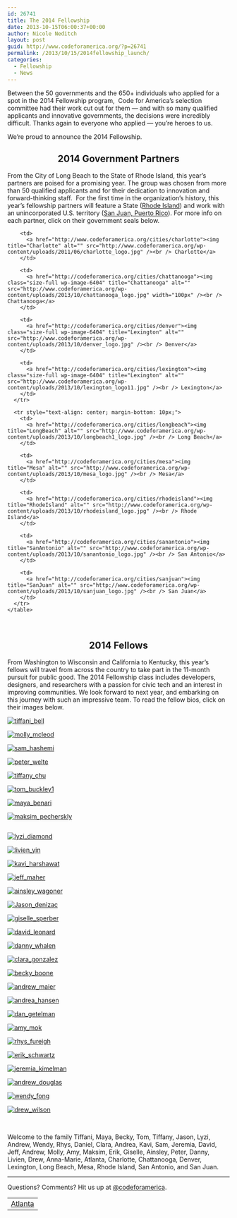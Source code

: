 ```yaml
---
id: 26741
title: The 2014 Fellowship
date: 2013-10-15T06:00:37+00:00
author: Nicole Neditch
layout: post
guid: http://www.codeforamerica.org/?p=26741
permalink: /2013/10/15/2014fellowship_launch/
categories:
  - Fellowship
  - News
---
```

Between the 50 governments and the 650+ individuals who applied for a spot in the 2014 Fellowship program,  Code for America&#8217;s selection committee had their work cut out for them — and with so many qualified applicants and innovative governments, the decisions were incredibly difficult. Thanks again to everyone who applied — you&#8217;re heroes to us.

We&#8217;re proud to announce the 2014 Fellowship.

<h2 style="text-align: center;">
  2014 Government Partners
</h2>

From the City of Long Beach to the State of Rhode Island, this year&#8217;s partners are poised for a promising year. The group was chosen from more than 50 qualified applicants and for their dedication to innovation and forward-thinking staff.  For the first time in the organization&#8217;s history, this year&#8217;s fellowship partners will feature a State ([Rhode Island](http://codeforamerica.org/cities/rhodeisland)) and work with an unincorporated U.S. territory ([San Juan, Puerto Rico](http//codeforamerica.org/cities/puertorico)). For more info on each partner, click on their government seals below.

<div id="alumnicities">
  <div id="alumnicities">
    <table style="text-align: center;" cellpadding="10">
      <tr style="text-align: center; margin-bottom: 10px;">
        <td>
          <a href="http://codeforamerica.org/cities/atlanta"><img class="citylogo" title="Atlanta" alt="" src="http://www.codeforamerica.org/wp-content/uploads/2011/06/atlanta_logo.jpg" /><br /> Atlanta</a>
        </td>
        
        <td>
          <a href="http://www.codeforamerica.org/cities/charlotte"><img title="Charlotte" alt="" src="http://www.codeforamerica.org/wp-content/uploads/2011/06/charlotte_logo.jpg" /><br /> Charlotte</a>
        </td>
        
        <td>
          <a href="http://codeforamerica.org/cities/chattanooga"><img class="size-full wp-image-6404" title="Chattanooga" alt="" src="http://www.codeforamerica.org/wp-content/uploads/2013/10/chattanooga_logo.jpg" width="100px" /><br /> Chattanooga</a>
        </td>
        
        <td>
          <a href="http://codeforamerica.org/cities/denver"><img class="size-full wp-image-6404" title="Lexington" alt="" src="http://www.codeforamerica.org/wp-content/uploads/2013/10/denver_logo.jpg" /><br /> Denver</a>
        </td>
        
        <td>
          <a href="http://codeforamerica.org/cities/lexington"><img class="size-full wp-image-6404" title="Lexington" alt="" src="http://www.codeforamerica.org/wp-content/uploads/2013/10/lexington_logo11.jpg" /><br /> Lexington</a>
        </td>
      </tr>
      
      <tr style="text-align: center; margin-bottom: 10px;">
        <td>
          <a href="http://codeforamerica.org/cities/longbeach"><img title="LongBeach" alt="" src="http://www.codeforamerica.org/wp-content/uploads/2013/10/longbeach1_logo.jpg" /><br /> Long Beach</a>
        </td>
        
        <td>
          <a href="http://codeforamerica.org/cities/mesa"><img title="Mesa" alt="" src="http://www.codeforamerica.org/wp-content/uploads/2013/10/mesa_logo.jpg" /><br /> Mesa</a>
        </td>
        
        <td>
          <a href="http://codeforamerica.org/cities/rhodeisland"><img title="RhodeIsland" alt="" src="http://www.codeforamerica.org/wp-content/uploads/2013/10/rhodeisland_logo.jpg" /><br /> Rhode Island</a>
        </td>
        
        <td>
          <a href="http://codeforamerica.org/cities/sanantonio"><img title="SanAntonio" alt="" src="http://www.codeforamerica.org/wp-content/uploads/2013/10/sanantonio_logo.jpg" /><br /> San Antonio</a>
        </td>
        
        <td>
          <a href="http://codeforamerica.org/cities/sanjuan"><img title="SanJuan" alt="" src="http://www.codeforamerica.org/wp-content/uploads/2013/10/sanjuan_logo.jpg" /><br /> San Juan</a>
        </td>
      </tr>
    </table>
  </div>
  
  <p>
    &nbsp;
  </p>
  
  <h2 style="text-align: center;">
    2014 Fellows
  </h2>
  
  <p>
    From Washington to Wisconsin and California to Kentucky, this year&#8217;s fellows will travel from across the country to take part in the 11-month pursuit for public good. The 2014 Fellowship class includes developers, designers, and researchers with a passion for civic tech and an interest in improving communities. We look forward to next year, and embarking on this journey with such an impressive team. To read the fellow bios, click on their images below.
  </p>
  
  <p>
    <a href="http://www.codeforamerica.org/fellows/2014-fellows/#bell"><img class="alignleft size-full wp-image-26825" alt="tiffani_bell" src="http://www.codeforamerica.org/wp-content/uploads/2013/10/tiffani_bell.jpg" /></a>
  </p>
  
  <p>
    <a href="http://www.codeforamerica.org/fellows/2014-fellows/#mcleod"><img class="alignleft size-full wp-image-26822" alt="molly_mcleod" src="http://www.codeforamerica.org/wp-content/uploads/2013/10/molly_mcleod.jpg" /></a>
  </p>
  
  <p>
    <a href="http://www.codeforamerica.org/fellows/2014-fellows/#hashemi"><img class="alignleft size-full wp-image-26824" alt="sam_hashemi" src="http://www.codeforamerica.org/wp-content/uploads/2013/10/sam_hashemi.jpg" /></a>
  </p>
  
  <p>
    <a href="http://www.codeforamerica.org/fellows/2014-fellows/#welte"><img class="alignleft size-full wp-image-26823" alt="peter_welte" src="http://www.codeforamerica.org/wp-content/uploads/2013/10/peter_welte.jpg" /></a>
  </p>
  
  <p>
    <a href="http://www.codeforamerica.org/fellows/2014-fellows/#chu"><img class="alignleft size-full wp-image-26826" alt="tiffany_chu" src="http://www.codeforamerica.org/wp-content/uploads/2013/10/tiffany_chu.jpg" /></a>
  </p>
  
  <p>
    <a href="http://www.codeforamerica.org/fellows/2014-fellows/#buckley"><img class="alignleft size-full wp-image-26953" alt="tom_buckley1" src="http://www.codeforamerica.org/wp-content/uploads/2013/10/tom_buckley1.jpg" /></a>
  </p>
  
  <p>
    <a href="http://www.codeforamerica.org/fellows/2014-fellows/#benari"><img class="alignleft size-full wp-image-26821" alt="maya_benari" src="http://www.codeforamerica.org/wp-content/uploads/2013/10/maya_benari.jpg" /></a>
  </p>
  
  <p>
    <a href="http://www.codeforamerica.org/fellows/2014-fellows/#/#pecherskiy"><img class="alignleft size-full wp-image-26820" alt="maksim_pecherskly" src="http://www.codeforamerica.org/wp-content/uploads/2013/10/maksim_pecherskly.png" /></a>
  </p>
  
  <p>
    <a href="http://www.codeforamerica.org/fellows/2014-fellows/#wilson"><img class="alignleft size-full alt=" alt="" src="http://www.codeforamerica.org/wp-content/uploads/2013/10/annemarie_panalilo.jpg" /></a>
  </p>
  
  <p>
    <a href="http://www.codeforamerica.org/fellows/2014-fellows/#diamond"><img class="alignleft size-full wp-image-26819" alt="lyzi_diamond" src="http://www.codeforamerica.org/wp-content/uploads/2013/10/lyzi_diamond.jpg" /></a>
  </p>
  
  <p>
    <a href="http://www.codeforamerica.org/fellows/2014-fellows/#yin"><img class="alignleft size-full wp-image-26818" alt="livien_yin" src="http://www.codeforamerica.org/wp-content/uploads/2013/10/livien_yin.jpg" /></a>
  </p>
  
  <p>
    <a href="http://www.codeforamerica.org/fellows/2014-fellows/#harshawat"><img class="alignleft size-full wp-image-26817" alt="kavi_harshawat" src="http://www.codeforamerica.org/wp-content/uploads/2013/10/kavi_harshawat.jpg" /></a>
  </p>
  
  <p>
    <a href="http://www.codeforamerica.org/fellows/2014-fellows/#maher"><img class="alignleft size-full wp-image-26816" alt="jeff_maher" src="http://www.codeforamerica.org/wp-content/uploads/2013/10/jeff_maher.jpg" /></a>
  </p>
  
  <p>
    <a href="http://www.codeforamerica.org/fellows/2014-fellows/#wagoner"><img class="alignleft size-full wp-image-26806" alt="ainsley_wagoner" src="http://www.codeforamerica.org/wp-content/uploads/2013/10/ainsley_wagoner.jpg" /></a>
  </p>
  
  <p>
    <a href="http://www.codeforamerica.org/fellows/2014-fellows/#denizac"><img class="alignleft size-full wp-image-26815" alt="Jason_denizac" src="http://www.codeforamerica.org/wp-content/uploads/2013/10/Jason_denizen.jpg" /></a>
  </p>
  
  <p>
    <a href="http://www.codeforamerica.org/fellows/2014-fellows/#sperber"><img class="alignleft size-full wp-image-26814" alt="giselle_sperber" src="http://www.codeforamerica.org/wp-content/uploads/2013/10/giselle_sperber.jpg" /></a>
  </p>
  
  <p>
    <a href="http://www.codeforamerica.org/fellows/2014-fellows/#leonard"><img class="alignleft size-full wp-image-26813" alt="david_leonard" src="http://www.codeforamerica.org/wp-content/uploads/2013/10/david_leonard.jpg" /></a>
  </p>
  
  <p>
    <a href="http://www.codeforamerica.org/fellows/2014-fellows/#whalen"><img class="alignleft size-full wp-image-26812" alt="danny_whalen" src="http://www.codeforamerica.org/wp-content/uploads/2013/10/danny_whalen.jpg" /></a>
  </p>
  
  <p>
    <a href="http://www.codeforamerica.org/fellows/2014-fellows/#gonzalez"><img class="alignleft size-full wp-image-26811" alt="clara_gonzalez" src="http://www.codeforamerica.org/wp-content/uploads/2013/10/clara_gonzalez.jpg" /></a>
  </p>
  
  <p>
    <a href="http://www.codeforamerica.org/fellows/2014-fellows/#boone"><img class="alignleft size-full wp-image-26810" alt="becky_boone" src="http://www.codeforamerica.org/wp-content/uploads/2013/10/becky_boone.jpg" /></a>
  </p>
  
  <p>
    <a href="http://www.codeforamerica.org/fellows/2014-fellows/#maier"><img class="alignleft size-full wp-image-26809" alt="andrew_maier" src="http://www.codeforamerica.org/wp-content/uploads/2013/10/andrew_maier.jpg" /></a>
  </p>
  
  <p>
    <a href="http://www.codeforamerica.org/fellows/2014-fellows/#hansen"><img class="alignleft size-full wp-image-26808" alt="andrea_hansen" src="http://www.codeforamerica.org/wp-content/uploads/2013/10/andrea_hansen.jpg" /></a>
  </p>
  
  <p>
    <a href="http://www.codeforamerica.org/fellows/2014-fellows/#getelman"><img class="alignleft size-full wp-image-26970" alt="dan_getelman" src="http://www.codeforamerica.org/wp-content/uploads/2013/10/dan_getelman.jpg" /></a>
  </p>
  
  <p>
    <a href="http://www.codeforamerica.org/fellows/2014-fellows/#mok"><img class="alignleft size-full wp-image-26807" alt="amy_mok" src="http://www.codeforamerica.org/wp-content/uploads/2013/10/amy_mok.jpg" /></a>
  </p>
  
  <p>
    <a href="http://www.codeforamerica.org/fellows/2014-fellows/#fureigh"><img class="alignleft size-full wp-image-26869" alt="rhys_fureigh" src="http://www.codeforamerica.org/wp-content/uploads/2013/10/rhys_fureigh.jpg" /><br /> </a>
  </p>
  
  <p>
    <a href="http://www.codeforamerica.org/fellows/2014-fellows/#schwartz"><img class="alignleft size-full wp-image-26855" alt="erik_schwartz" src="http://www.codeforamerica.org/wp-content/uploads/2013/10/erik_schwartz.jpg" /></a>
  </p>
  
  <p>
    <a href="http://www.codeforamerica.org/fellows/2014-fellows/#kimelman"><img class="alignleft size-full wp-image-26854" alt="jeremia_kimelman" src="http://www.codeforamerica.org/wp-content/uploads/2013/10/jeremia_kimelman.jpg" /></a>
  </p>
  
  <p>
    <a href="http://www.codeforamerica.org/fellows/2014-fellows/#douglass"><img class="alignleft size-full wp-image-26853" alt="andrew_douglas" src="http://www.codeforamerica.org/wp-content/uploads/2013/10/andrew_douglas.jpg" /></a>
  </p>
  
  <p>
    <a href="http://www.codeforamerica.org/fellows/2014-fellows/#fong"><img class="alignleft size-full wp-image-26828" alt="wendy_fong" src="http://www.codeforamerica.org/wp-content/uploads/2013/10/wendy_fong.jpg" /></a>
  </p>
  
  <p>
    <a href="http://www.codeforamerica.org/fellows/2014-fellows/#wilson"><img class="alignleft size-full wp-image-26828" alt="drew_wilson" src="http://www.codeforamerica.org/wp-content/uploads/2013/10/drew_wilson.jpg" /></a>
  </p>
  
  <p>
    &nbsp;
  </p>
  
  <p>
    Welcome to the family Tiffani, Maya, Becky, Tom, Tiffany, Jason, Lyzi, Andrew, Wendy, Rhys, Daniel, Clara, Andrea, Kavi, Sam, Jeremia, David, Jeff, Andrew, Molly, Amy, Maksim, Erik, Giselle, Ainsley, Peter, Danny, Livien, Drew, Anna-Marie, Atlanta, Charlotte, Chattanooga, Denver, Lexington, Long Beach, Mesa, Rhode Island, San Antonio, and San Juan.
  </p>
  
  <hr />
  
  <p>
    Questions? Comments? Hit us up at <a href="http://twitter.com/codeforamerica">@codeforamerica</a>.
  </p>
</div>